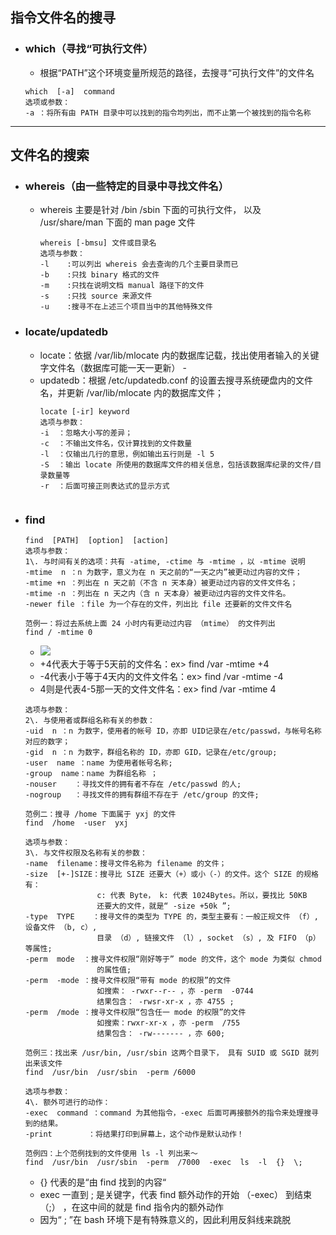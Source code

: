 ## 指令文件名的搜寻
- ### which（寻找“可执行文件）
  -   根据“PATH”这个环境变量所规范的路径，去搜寻“可执行文件”的文件名
  ```
  which  [-a]  command
  选项或参数：
  -a ：将所有由 PATH 目录中可以找到的指令均列出，而不止第一个被找到的指令名称
    ```
---
## 文件名的搜索
- ### whereis（由一些特定的目录中寻找文件名）
  - whereis 主要是针对 /bin /sbin 下面的可执行文件， 以及 /usr/share/man 下面的 man page 文件
    ```
    whereis [-bmsu] 文件或目录名
    选项与参数：
    -l    :可以列出 whereis 会去查询的几个主要目录而已
    -b    :只找 binary 格式的文件
    -m    :只找在说明文档 manual 路径下的文件
    -s    :只找 source 来源文件
    -u    :搜寻不在上述三个项目当中的其他特殊文件
    ```
- ### locate/updatedb
  - locate：依据 /var/lib/mlocate 内的数据库记载，找出使用者输入的关键字文件名（数据库可能一天一更新）    - 
  - updatedb：根据 /etc/updatedb.conf 的设置去搜寻系统硬盘内的文件名，并更新 /var/lib/mlocate 内的数据库文件；
    ```
    locate [-ir] keyword
    选项与参数：
    -i  ：忽略大小写的差异；
    -c  ：不输出文件名，仅计算找到的文件数量
    -l  ：仅输出几行的意思，例如输出五行则是 -l 5
    -S  ：输出 locate 所使用的数据库文件的相关信息，包括该数据库纪录的文件/目录数量等
    -r  ：后面可接正则表达式的显示方式
        
    ```
- ### find
  ```
  find  [PATH]  [option]  [action]
  选项与参数：
  1\. 与时间有关的选项：共有 -atime, -ctime 与 -mtime ，以 -mtime 说明
  -mtime  n ：n 为数字，意义为在 n 天之前的“一天之内”被更动过内容的文件；
  -mtime +n ：列出在 n 天之前（不含 n 天本身）被更动过内容的文件文件名；
  -mtime -n ：列出在 n 天之内（含 n 天本身）被更动过内容的文件文件名。
  -newer file ：file 为一个存在的文件，列出比 file 还要新的文件文件名

  范例一：将过去系统上面 24 小时内有更动过内容 （mtime） 的文件列出
  find / -mtime 0
  ```
  - ![](../images/2023-03-19-08-52-16.png)
  - +4代表大于等于5天前的文件名：ex> find /var -mtime +4
  - -4代表小于等于4天内的文件文件名：ex> find /var -mtime -4
  - 4则是代表4-5那一天的文件文件名：ex> find /var -mtime 4
  ```
  选项与参数：
  2\. 与使用者或群组名称有关的参数：
  -uid  n ：n 为数字，使用者的帐号 ID，亦即 UID记录在/etc/passwd，与帐号名称对应的数字；
  -gid  n ：n 为数字，群组名称的 ID，亦即 GID，记录在/etc/group;
  -user  name ：name 为使用者帐号名称;
  -group  name：name 为群组名称 ；
  -nouser    ：寻找文件的拥有者不存在 /etc/passwd 的人;
  -nogroup   ：寻找文件的拥有群组不存在于 /etc/group 的文件;

  范例二：搜寻 /home 下面属于 yxj 的文件
  find  /home  -user  yxj
  ```
  ```
  选项与参数：
  3\. 与文件权限及名称有关的参数：
  -name  filename：搜寻文件名称为 filename 的文件；
  -size  [+-]SIZE：搜寻比 SIZE 还要大（+）或小（-）的文件。这个 SIZE 的规格有：
                  c: 代表 Byte， k: 代表 1024Bytes。所以，要找比 50KB
                  还要大的文件，就是“ -size +50k ”;
  -type  TYPE    ：搜寻文件的类型为 TYPE 的，类型主要有：一般正规文件 （f）, 设备文件 （b, c）,
                  目录 （d）, 链接文件 （l）, socket （s）, 及 FIFO （p） 等属性;
  -perm  mode  ：搜寻文件权限“刚好等于” mode 的文件，这个 mode 为类似 chmod
                  的属性值;
  -perm  -mode ：搜寻文件权限“带有 mode 的权限”的文件
                  如搜索： -rwxr--r-- ，亦 -perm  -0744 
                  结果包含： -rwsr-xr-x ，亦 4755 ;
  -perm  /mode ：搜寻文件权限“包含任一 mode 的权限”的文件
                  如搜索：rwxr-xr-x ，亦 -perm  /755 
                  结果包含： -rw------- ，亦 600;

  范例三：找出来 /usr/bin, /usr/sbin 这两个目录下， 具有 SUID 或 SGID 就列出来该文件
  find  /usr/bin  /usr/sbin  -perm /6000
  ```
  ```
  选项与参数：
  4\. 额外可进行的动作：
  -exec  command ：command 为其他指令，-exec 后面可再接额外的指令来处理搜寻到的结果。
  -print        ：将结果打印到屏幕上，这个动作是默认动作！

  范例四：上个范例找到的文件使用 ls -l 列出来～
  find  /usr/bin  /usr/sbin  -perm  /7000  -exec  ls  -l  {}  \;
  ```
  - {} 代表的是“由 find 找到的内容“
  - exec 一直到 \; 是关键字，代表 find 额外动作的开始 （-exec） 到结束 （\;） ，在这中间的就是 find 指令内的额外动作
  - 因为“ ; ”在 bash 环境下是有特殊意义的，因此利用反斜线来跳脱